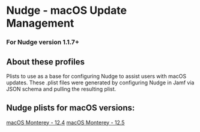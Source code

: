 # Nudge - macOS Update Management
### For Nudge version 1.1.7+
## About these profiles

Plists to use as a base for configuring Nudge to assist users with macOS updates. These .plist files were generated by configuring Nudge in Jamf via JSON schema and pulling the resulting plist.

## Nudge plists for macOS versions:

[macOS Monterey - 12.4](https://github.com/scriptsandthings/Jamf_things/tree/master/Configuration%20Profiles/com.github.macadmins.nudge/12.4)
[macOS Monterey - 12.5](https://github.com/scriptsandthings/Jamf_things/tree/master/Configuration%20Profiles/com.github.macadmins.nudge/12.5)
